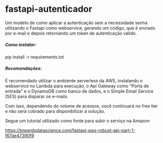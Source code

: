 # fastapi-autenticador

Um modelo de como aplicar a autenticação sem a necessidade senha utilizando o Fastapi como webservice, gerando um código, que é enviado por e-mail e depois retornando um token de autenticação válido.

<h5>Como instalar:</h5>

pip install -r requirements.txt

<h5>Recomendações:</h5>

É recomendado utilizar o ambiente serverless da AWS, instalando o webservice no Lambda para execução, o Api Gateway como "Porta de entrada" e o DynamoDB como banco de dados, e o Simple Email Service (SES) para disparar os e-mails.

Com isso, dependendo do volume de acessos, você continuará no free tier e não será cobrado para disponibilizar a solução.

Segue um tutorial utilizado como fonte para subir o serviço na Amazon:

https://towardsdatascience.com/fastapi-aws-robust-api-part-1-f67ae47390f9
